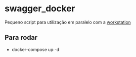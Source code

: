 # swagger_docker
Pequeno script para utilização em paralelo com a [workstation](https://github.com/conceptho/workstation)

## Para rodar
- docker-compose up -d